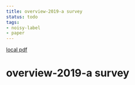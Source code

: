 ```yaml
---
title: overview-2019-a survey
status: todo
tags:
- noisy-label
- paper
---
```


[local pdf](../../../pdfs/overview-2019-a%20survey.pdf)

# overview-2019-a survey
